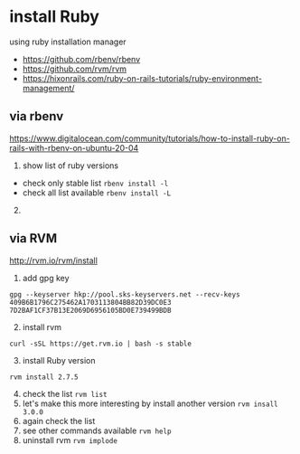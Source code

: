 # install Ruby 

using ruby installation manager
- https://github.com/rbenv/rbenv
- https://github.com/rvm/rvm
- https://hixonrails.com/ruby-on-rails-tutorials/ruby-environment-management/

## via rbenv

https://www.digitalocean.com/community/tutorials/how-to-install-ruby-on-rails-with-rbenv-on-ubuntu-20-04

1. show list of ruby versions

- check only stable list `rbenv install -l`
- check all list available `rbenv install -L`

2. 



## via RVM

http://rvm.io/rvm/install

1. add gpg key 

```
gpg --keyserver hkp://pool.sks-keyservers.net --recv-keys 409B6B1796C275462A1703113804BB82D39DC0E3 7D2BAF1CF37B13E2069D6956105BD0E739499BDB
```

2. install rvm

```
curl -sSL https://get.rvm.io | bash -s stable
```

3. install Ruby version

```
rvm install 2.7.5 
```

4. check the list `rvm list`
5. let's make this more interesting by install another version `rvm insall 3.0.0`
6. again check the list 
7. see other commands available `rvm help`
8. uninstall rvm `rvm implode`

